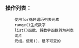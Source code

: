 ### 操作列表：
        使用for循环遍历列表元素
        range()生成数字
        list()函数，将数字函数转为列表
        切片
        元组，使用()，是不可变的